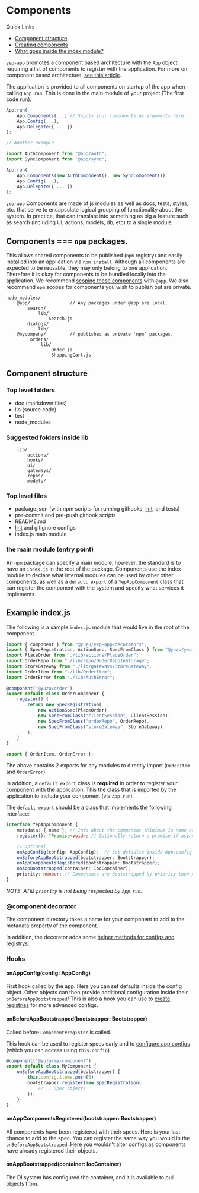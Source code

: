 # Components

Quick Links

- [Component structure](#component-structure)
- [Creating components](#creating-components)
- [What goes inside the index module?](#example-index.js)

`yep-app` promotes a component based architecture with the `App` object requiring a list of components to register with the application.
For more on component based architecture, [see this article](https://msdn.microsoft.com/en-us/library/ee658117.aspx#ComponentBasedStyle).

The application is provided to all components on startup of the app when calling `App.run`. This is done in the main module of your project (The first code run).

```javascript
App.run(
    App.Components(...) // Supply your components as arguments here.
    App.Config(...),
    App.Delegate({ ... })
);

// Another example

import AuthComponent from "@app/auth";
import SyncComponent from "@app/sync";

App.run(
    App.Components(new AuthComponent(), new SyncComponent())
    App.Config(...),
    App.Delegate({ ... })
);

```

`yep-app` Components are made of js modules as well as docs, tests, styles, etc. that serve to encapsulate logical grouping of functionality about the system. In practice, that can translate into something as big a feature such as search (including UI, actions, models, db, etc) to a single module.

## Components === `npm` packages.

This allows shared components to be published (`npm` registry) and easily installed into an application via `npm install`. Although all components are expected to be reusable, they may only belong to one application. Therefore it is okay for components to be bundled locally into the application. We recommend [scoping these components](https://docs.npmjs.com/misc/scope) with `@app`.  We also recommend `npm` scopes for components you wish to publish but are private.

```
node_modules/
    @app/               // Any packages under @app are local.
        search/
            lib/
                Search.js
        dialogs/
            lib/
    @mycompany/         // published as private `npm` packages.
         orders/
             lib/
                 Order.js
                 ShoppingCart.js
```


## Component structure

### Top level folders
- doc (markdown files)
- lib (source code)
- test
- node_modules

### Suggested folders inside lib

```
    lib/
        actions/
        hooks/
        ui/
        gateways/
        repos/
        models/
```

### Top level files
- package.json (with npm scripts for running githooks, [lint](https://github.com/YuzuJS/yep-eslint-config), and tests)
- pre-commit and pre-push githook scripts
- README.md
- [lint](https://github.com/YuzuJS/yep-eslint-config) and gitignore configs
- index.js main module

### the main module (entry point)
An `npm` package can specify a main module, however, the standard is to have an `index.js` in the root of the package. Components use the index module to declare what internal modules can be used by other other components, as well as a `default export` of a `YepAppComponent` class that can register the component with the system and specify what services it implements.

## Example index.js
The following is a sample `index.js` module that would live in the root of the component.

```javascript
import { component } from "@yuzu/yep-app/decorators";
import { SpecRegistration, ActionSpec, SpecFromClass } from "@yuzu/yep-app/di";
import PlaceOrder from "./lib/actions/PlaceOrder";
import OrderRepo from "./lib/repo/OrderRepoInStorage";
import StoreGateway from "./lib/gateways/StoreGateway";
import OrderItem from "./lib/OrderItem";
import OrderError from "./lib/AuthError";

@component("@yuzu/order")
export default class OrderComponent {
    register() {
        return new SpecRegistration(
            new ActionSpec(PlaceOrder),
            new SpecFromClass("clientSession", ClientSession),
            new SpecFromClass("orderRepo", OrderRepo),
            new SpecFromClass("storeGateway", StoreGateway)
        );
    }
}

export { OrderItem, OrderError };
```
The above contains 2 exports for any modules to directly import (`OrderItem` and `OrderError`).

In addition, a `default export` class is **required** in order to register your component with the application. This the class that is imported by the application to include your component (via `App.run`).

The `default export` should be a class that implements the following interface:

```typescript
interface YepAppComponent {
    metadata: { name }; // Info about the component (Minimum is name attribute);
    register(): ?Promise<void>; // Optionally return a promise if async is needed.

    // Optional
    onAppConfig(config: AppConfig);  // Set defaults inside App.config
    onBeforeAppBootstrapped(bootstrapper: Bootstrapper);
    onAppComponentsRegistered(bootstrapper: Bootstrapper);
    onAppBootstrapped(container: IocContainer);
    priority: number; // Components are bootstrapped by priority then placement in the `App.Components` constructor.
}
```
*NOTE: ATM `priority` is not being respected by `App.run`.*

### @component decorator
The component directory takes a name for your component to add to the metadata property of the component.

In addition, the decorator adds some [helper methods for configs and registrys.](./app-config#component-decorator).

### Hooks

#### onAppConfig(config: AppConfig)

First hook called by the app. Here you can set defaults inside the config object. Other objects can then provide additional configuration inside their `onBeforeAppBootstrapped`/
This is also a hook you can use to [create registries](./app-config.md#specconfg) for more advanced configs.

#### onBeforeAppBootstrapped(bootstrapper: Bootstrapper)
Called before `Component#register` is called.

This hook can be used to register specs early and to [configure app configs](./app-config.md) (which you can access using `this.config`)

```javascript
@component("@yuzu/my-component")
export default class MyComponent {
    onBeforeAppBootstrapped(bootstrapper) {
        this.config.items.push(5);
        bootstrapper.register(new SpecRegistration(
            // .. Spec objects
        ));
    }
}
```

#### onAppComponentsRegistered(bootstrapper: Bootstrapper)
All components have been registered with their specs. Here is your last chance to add to the spec.
You can register the same way you would in the `onBeforeAppBootstrapped`.
Here you wouldn't alter configs as components have already registered their objects.

#### onAppBootstrapped(container: IocContainer)
The DI system has configured the container, and it is available to pull objects from.








